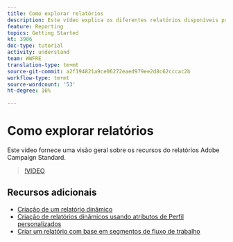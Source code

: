 ```yaml
---
title: Como explorar relatórios
description: Este vídeo explica os diferentes relatórios disponíveis prontamente para um delivery de email.
feature: Reporting
topics: Getting Started
kt: 3906
doc-type: tutorial
activity: understand
team: WWFRE
translation-type: tm+mt
source-git-commit: a2f194821a9ce06272eaed979ee2d8c62cccac2b
workflow-type: tm+mt
source-wordcount: '53'
ht-degree: 16%

---
```



# Como explorar relatórios

Este vídeo fornece uma visão geral sobre os recursos do relatórios Adobe Campaign Standard.

>[!VIDEO](https://video.tv.adobe.com/v/23021?quality=12)

## Recursos adicionais

* [Criação de um relatório dinâmico](/help/reporting/creating-a-dynamic-report.md)
* [Criação de relatórios dinâmicos usando atributos de Perfil personalizados](/help/reporting/custom-profile-attributes-dynamic-reports.md)
* [Criar um relatório com base em segmentos de fluxo de trabalho](/help/reporting/report-on-workflow-segments.md)
